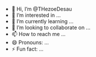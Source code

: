 - 👋 Hi, I’m @THezoeDesau
- 👀 I’m interested in ...
- 🌱 I’m currently learning ...
- 💞️ I’m looking to collaborate on ...
- 📫 How to reach me ...
- 😄 Pronouns: ...
- ⚡ Fun fact: ...

<!---
THezoeDesau/THezoeDesau is a ✨ special ✨ repository because its `README.md` (this file) appears on your GitHub profile.
You can click the Preview link to take a look at your changes.
--->
